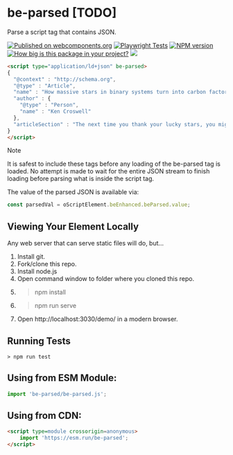# be-parsed [TODO]

<!-- JSON-LD markup generated by Google Structured Data Markup Helper. -->

Parse a script tag that contains JSON.

[![Published on webcomponents.org](https://img.shields.io/badge/webcomponents.org-published-blue.svg)](https://www.webcomponents.org/element/be-parsed)
[![Playwright Tests](https://github.com/bahrus/be-parsed/actions/workflows/CI.yml/badge.svg)](https://github.com/bahrus/be-parsed/actions/workflows/CI.yml)
[![NPM version](https://badge.fury.io/js/be-parsed.png)](http://badge.fury.io/js/be-parsed)
[![How big is this package in your project?](https://img.shields.io/bundlephobia/minzip/be-parsed?style=for-the-badge)](https://bundlephobia.com/result?p=be-parsed)
<img src="http://img.badgesize.io/https://cdn.jsdelivr.net/npm/be-parsed?compression=gzip">

```html
<script type="application/ld+json" be-parsed>
{
  "@context" : "http://schema.org",
  "@type" : "Article",
  "name" : "How massive stars in binary systems turn into carbon factories",
  "author" : {
    "@type" : "Person",
    "name" : "Ken Croswell"
  },
  "articleSection" : "The next time you thank your lucky stars, you might want to bless the binaries. New calculations indicate that a massive star whose outer layer gets torn off by a companion star ends up shedding a lot more carbon than if the star had been born a loner. “That star is making about twice as much carbon as a single star would make,” says Rob Farmer, an astrophysicist at the Max Planck Institute for Astrophysics in Garching, Germany. All life on Earth is based on carbon, the fourth most abundant element in the cosmos, after hydrogen, helium and oxygen. Like nearly every chemical element heavier than helium, carbon is formed in stars (SN: 2/12/21). For many elements, astronomers have been able to pin down the main source. For example, oxygen comes almost entirely from massive stars, most of which explode, while nitrogen is made mostly in lower-mass stars, which don’t explode. In contrast, carbon arises both in massive and lower-mass stars. Astronomers would like to know exactly which types of stars forged the lion’s share of this vital element. Farmer and his colleagues looked specifically at massive stars, which are at least eight times heavier than the sun, and calculated how they behave with and without partners. Nuclear reactions at the core of a massive star first turn hydrogen into helium. When the core runs out of hydrogen, the star expands, and soon the core starts converting helium into carbon."
}
</script>
```

> [!Note]
> It is safest to include these tags before any loading of the be-parsed tag is loaded.  No attempt is made to wait for the entire JSON stream to finish loading before parsing what is inside the script tag.

The value of the parsed JSON is available via:

```JavaScript
const parsedVal = oScriptElement.beEnhanced.beParsed.value;
```

## Viewing Your Element Locally

Any web server that can serve static files will do, but...

1.  Install git.
2.  Fork/clone this repo.
3.  Install node.js
4.  Open command window to folder where you cloned this repo.
5.  > npm install
6.  > npm run serve
7.  Open http://localhost:3030/demo/ in a modern browser.

## Running Tests

```
> npm run test
```

## Using from ESM Module:

```JavaScript
import 'be-parsed/be-parsed.js';
```

## Using from CDN:

```html
<script type=module crossorigin=anonymous>
    import 'https://esm.run/be-parsed';
</script>
```

